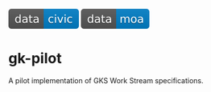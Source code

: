 [![Download CIViC GK-Pilot Data](assets/data-civic-blue.svg)](https://doi.org/10.5281/zenodo.7079919)
[![Download Molecular Oncology Almanac GK-Pilot Data](assets/data-moa-blue.svg)](https://example.org)

# gk-pilot
A pilot implementation of GKS Work Stream specifications.
